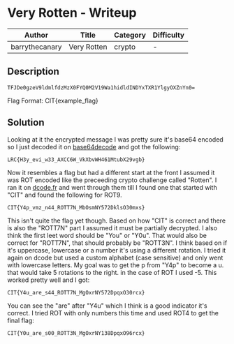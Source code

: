 #  Very Rotten - Writeup

| Author           | Title             | Category   | Difficulty |
|------------------|-------------------|------------|------------|
| barrythecanary | Very Rotten | crypto | - |

##  Description

`TFJDe0gzeV9ldmlfdzMzX0FYQ0M2V19Wa1hidldINDYxTXR1YlgyOXZnYn0=`

Flag Format: CIT{example_flag}

##  Solution

Looking at it the encrypted message I was pretty sure it's base64 encoded so I just decoded it on [base64decode](https://www.base64decode.org/) and got the following:

`LRC{H3y_evi_w33_AXCC6W_VkXbvWH461MtubX29vgb}`

Now it resembles a flag but had a different start at the front I assumed it was ROT encoded like the preceeding crypto challenge called "Rotten". I ran it on [dcode.fr](https://www.dcode.fr) and went through them till I found one that started with "CIT" and found the following for ROT9.

`CIT{Y4p_vmz_n44_ROTT7N_MbOsmNY572DklsO30mxs}`

This isn't quite the flag yet though. Based on how "CIT" is correct and there is also the "ROTT7N" part I assumed it must be partially decrypted. I also think the first leet word should be "You" or "Y0u". That would also be correct for "ROTT7N",  that should probably be "ROTT3N". I think based on if it's uppercase, lowercase or a number it's using a different rotation. I tried it again on dcode but used a custom alphabet (case sensitive) and only went with lowercase letters. My goal was to get the p from "Y4p" to become a u. that would take 5 rotations to the right. in the case of ROT I used -5. This worked pretty well and I got:

`CIT{Y4u_are_s44_ROTT7N_MgOxrNY572DpqxO30rcx}`

You can see the "are" after "Y4u" which I think is a good indicator it's correct. I tried ROT with only numbers this time and used ROT4 to get the final flag:

`CIT{Y0u_are_s00_ROTT3N_MgOxrNY138DpqxO96rcx}`
